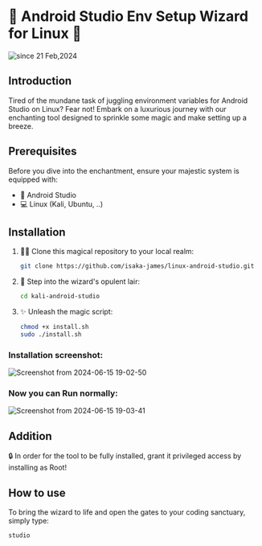 # 🚀 Android Studio Env Setup Wizard for Linux 🐧
<img src="https://komarev.com/ghpvc/?username=kali-android&label=kali-android-studio&color=0e75b6&style=flat" alt="since 21 Feb,2024" />

## Introduction

Tired of the mundane task of juggling environment variables for Android Studio on Linux? Fear not! Embark on a luxurious journey with our enchanting tool designed to sprinkle some magic and make setting up a breeze.

## Prerequisites

Before you dive into the enchantment, ensure your majestic system is equipped with:

- 🚀 Android Studio
- 💻 Linux (Kali, Ubuntu, ..)

## Installation

1. 🧙‍♂️ Clone this magical repository to your local realm:

    ```bash
    git clone https://github.com/isaka-james/linux-android-studio.git
    ```

2. 🚪 Step into the wizard's opulent lair:

    ```bash
    cd kali-android-studio
    ```

3. ✨ Unleash the magic script:

    ```bash
    chmod +x install.sh
    sudo ./install.sh
    ```
### Installation screenshot:
![Screenshot from 2024-06-15 19-02-50](https://github.com/isaka-james/linux-android-studio/assets/76619967/c0fa4b95-a484-4406-afd7-e8bdd3968271)


### Now you can Run normally:
![Screenshot from 2024-06-15 19-03-41](https://github.com/isaka-james/linux-android-studio/assets/76619967/a6b335ab-f88a-47a1-8289-b0fa6686f6e2)



## Addition

🔒 In order for the tool to be fully installed, grant it privileged access by installing as Root!

## How to use

To bring the wizard to life and open the gates to your coding sanctuary, simply type:

```bash
studio
